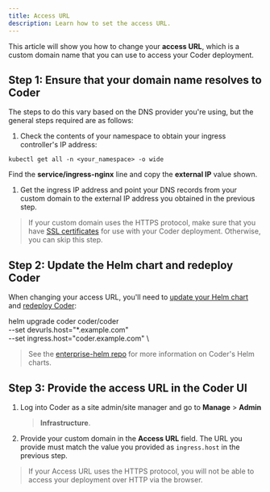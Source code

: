 ```yaml
---
title: Access URL
description: Learn how to set the access URL.
---
```


This article will show you how to change your **access URL**, which is a custom
domain name that you can use to access your Coder deployment.

## Step 1: Ensure that your domain name resolves to Coder

The steps to do this vary based on the DNS provider you're using, but the
general steps required are as follows:

1. Check the contents of your namespace to obtain your ingress controller's
   IP address:

  ```console
  kubectl get all -n <your_namespace> -o wide
  ```

  Find the **service/ingress-nginx** line and copy the **external IP** value
  shown.

1. Get the ingress IP address and point your DNS records from your custom
   domain to the external IP address you obtained in the previous step.

> If your custom domain uses the HTTPS protocol, make sure that you have [SSL
certificates](../guides/ssl-certificates/index.md) for use with your Coder
deployment. Otherwise, you can skip this step.

## Step 2: Update the Helm chart and redeploy Coder

When changing your access URL, you'll need to [update your Helm
chart](../guides/admin/helm-charts.md) and [redeploy
Coder](../setup/updating.md):

helm upgrade coder coder/coder \
  --set devurls.host="*.example.com" \
  --set ingress.host="coder.example.com" \

> See the [enterprise-helm repo](https://github.com/cdr/enterprise-helm) for
> more information on Coder's Helm charts.

## Step 3: Provide the access URL in the Coder UI

1. Log into Coder as a site admin/site manager and go to **Manage** > **Admin**
   > **Infrastructure**.

1. Provide your custom domain in the **Access URL** field. The URL you provide
   must match the value you provided as `ingress.host` in the previous step.
   
> If your Access URL uses the HTTPS protocol, you will not be able to access your deployment over HTTP via the browser. 
